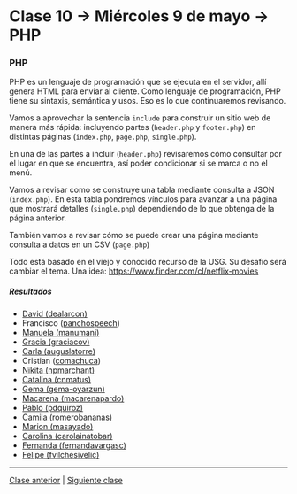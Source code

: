 # Clase 10 → Miércoles 9 de mayo → PHP

### PHP

PHP es un lenguaje de programación que se ejecuta en el servidor, allí genera HTML para enviar al cliente. Como lenguaje de programación, PHP tiene su sintaxis, semántica y usos. Eso es lo que continuaremos revisando.

Vamos a aprovechar la sentencia `include` para construir un sitio web de manera más rápida: incluyendo partes (`header.php` y `footer.php`) en distintas páginas (`index.php`, `page.php`, `single.php`).

En una de las partes a incluir (`header.php`) revisaremos cómo consultar por el lugar en que se encuentra, así poder condicionar si se marca o no el menú.

Vamos a revisar como se construye una tabla mediante consulta a JSON (`index.php`). En esta tabla pondremos vínculos para avanzar a una página que mostrará detalles (`single.php`) dependiendo de lo que obtenga de la página anterior.

También vamos a revisar cómo se puede crear una página mediante consulta a datos en un CSV (`page.php`)

Todo está basado en el viejo y conocido recurso de la USG. Su desafío será cambiar el tema. Una idea: https://www.finder.com/cl/netflix-movies 

##### Resultados

- [David (dealarcon)](http://profesor.faco.cl/dno037/10/dealarcon/page.php)
- Francisco ([panchospeech](https://github.com/panchospeech))
- [Manuela (manumani)](http://profesor.faco.cl/dno037/10/manumani/page.php)
- [Gracia (graciacov)](http://profesor.faco.cl/dno037/10/graciacov/page.php)
- [Carla (auguslatorre)](http://profesor.faco.cl/dno037/10/auguslatorre/page.php)
- Cristian ([comachuca](https://github.com/comachuca))
- [Nikita (npmarchant)](http://profesor.faco.cl/dno037/10/npmarchant/page.php)
- [Catalina (cnmatus)](http://profesor.faco.cl/dno037/10/cnmatus/page.php)
- [Gema (gema-oyarzun)](http://profesor.faco.cl/dno037/10/gema-oyarzun/page.php)
- [Macarena (macarenapardo)](http://profesor.faco.cl/dno037/10/macarenapardo/page.php)
- [Pablo (pdquiroz)](http://profesor.faco.cl/dno037/10/pdquiroz/page.php)
- [Camila (romerobananas)](http://profesor.faco.cl/dno037/10/romerobananas/page.php)
- [Marion (masayado)](http://profesor.faco.cl/dno037/10/masayado/page.php)
- [Carolina (carolainatobar)](http://profesor.faco.cl/dno037/10/carolainatobar/page.php)
- [Fernanda (fernandavargasc)](http://profesor.faco.cl/dno037/10/fernandavargasc/page.php)
- [Felipe (fvilchesivelic)](http://profesor.faco.cl/dno037/10/fvilchesivelic/page.php)

- - - - - -

[Clase anterior](https://github.com/profesorfaco/dno037-2018-09) | [Siguiente clase](https://github.com/profesorfaco/dno037-2018-11)
